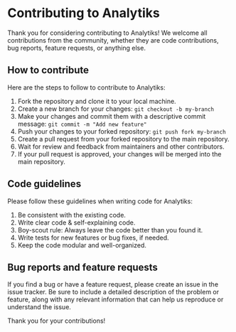 # Contributing to Analytiks

Thank you for considering contributing to Analytiks! We welcome all contributions from the community, whether they are code contributions, bug reports, feature requests, or anything else.

## How to contribute

Here are the steps to follow to contribute to Analytiks:

1. Fork the repository and clone it to your local machine.
2. Create a new branch for your changes: `git checkout -b my-branch`
3. Make your changes and commit them with a descriptive commit message: `git commit -m "Add new feature"`
4. Push your changes to your forked repository: `git push fork my-branch`
5. Create a pull request from your forked repository to the main repository.
6. Wait for review and feedback from maintainers and other contributors.
7. If your pull request is approved, your changes will be merged into the main repository.

## Code guidelines

Please follow these guidelines when writing code for Analytiks:

1. Be consistent with the existing code.
2. Write clear code & self-explaining code.
3. Boy-scout rule: Always leave the code better than you found it. 
4. Write tests for new features or bug fixes, if needed.
5. Keep the code modular and well-organized.

## Bug reports and feature requests

If you find a bug or have a feature request, please create an issue in the issue tracker. Be sure to include a detailed description of the problem or feature, along with any relevant information that can help us reproduce or understand the issue.

Thank you for your contributions!

